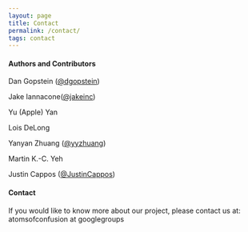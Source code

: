 ```yaml
---
layout: page
title: Contact
permalink: /contact/
tags: contact
---
```



#### Authors and Contributors

Dan Gopstein (<a href="https://github.com/dgopstein" class="user-mention">@dgopstein</a>)

Jake Iannacone(<a href="https://github.com/jakeinc" class="user-mention">@jakeinc</a>)

Yu (Apple) Yan

Lois DeLong

Yanyan Zhuang (<a href="https://github.com/yyzhuang" class="user-mention">@yyzhuang</a>)

Martin K.-C. Yeh

Justin Cappos (<a href="https://github.com/JustinCappos" class="user-mention">@JustinCappos</a>)

#### Contact

If you would like to know more about our project, please contact us at:
atomsofconfusion at googlegroups
